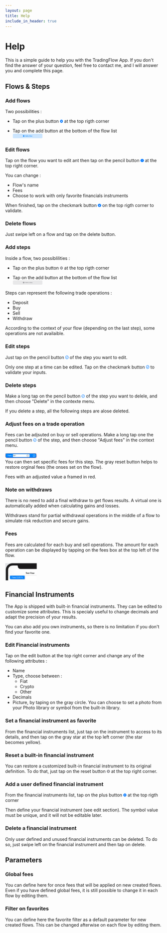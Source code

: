 ```yaml
---
layout: page
title: Help
include_in_header: true
---
```


# Help
This is a simple guide to help you with the TradingFlow App. If you don't find the answer of your question, feel free to contact me, and I will answer you and complete this page.

## Flows & Steps

### Add flows
Two possibilities :
- Tap on the plus button <img src="/assets/plusF.png" width="2%"> at the top rigth corner<br>

- Tap on the add button at the bottom of the flow list<br><img src="/assets/addFlow.png" width="20%">

### Edit flows
Tap on the flow you want to edit ant then tap on the pencil button <img src="/assets/editFlow.png" width="2%"> at the top right corner.

You can change :
- Flow's name
- Fees 
- Choose to work with only favorite financials instruments

When finished, tap on the checkmark button <img src="/assets/checkFlow.png" width="2%"> on the top rigth corner to validate.

### Delete flows
Just swipe left on a flow and tap on the delete button.

### Add steps
Inside a flow, two possiblilities :
- Tap on the plus button <img src="/assets/plusStep.png" width="2%"> at the top rigth corner<br>

- Tap on the add button at the bottom of the flow list<br><img src="/assets/addStep.png" width="20%">

Steps can represent the following trade operations : 
- Deposit
- Buy
- Sell
- Withdraw

According to the context of your flow (depending on the last step), some operations are not availaible.

### Edit steps
Just tap on the pencil button <img src="/assets/editStep.png" width="2%"> of the step you want to edit.

Only one step at a time can be edited. Tap on the checkmark button <img src="/assets/checkStep.png" width="2%"> to validate your inputs.

### Delete steps
Make a long tap on the pencil button <img src="/assets/editStep.png" width="2%"> of the step you want to delele, and then choose "Delete" in the contexte menu.

If you delete a step, all the following steps are alose deleted.

### Adjust fees on a trade operation
Fees can be adjsuted on buy or sell operations. Make a long tap one the pencil button  <img src="/assets/editStep.png" width="2%"> of the step, and then choose "Adjust fees" in the context menu.<br>
<br>
<img src="/assets/stepFees.png" width="20%">
<br>
You can then set specific fees for this step. The gray reset button helps to restore orginal fees (the onses set on the flow).

Fees with an adjusted value a framed in red. 

### Note on withdraws
There is no need to add a final withdraw to get flows results. A virtual one is automatically added when calculating gains and losses.

Withdraws stand for partial withdrawal operations in the middle of a flow to simulate risk reduction and secure gains.

### Fees
Fees are calculated for each buy and sell operations. The amount for each operation can be displayed by tapping on the fees box at the top left of the flow.<br>
<br>
<img src="/assets/fees.png" width="20%">

## Financial Instruments
The App is shipped with built-in financial instruments. They can be edited to customize some attributes. This is specialy useful to change decimals and adapt the precision of your results.<br>

You can also add you own instruments, so there is no limitation if you don't find your favorite one.

### Edit Financial instruments
Tap on the edit button at the top right corner and change any of the following attributes :
- Name
- Type, choose between :
    - Fiat
    - Crypto
    - Other
- Decimals
- Picture, by taping on the gray circle. You can choose to set a photo from your Photo library or symbol from the built-in library.

### Set a financial instrument as favorite
From the financial instruments list, just tap on the instrument to access to its details, and then tap on the gray star at the top left corner (the star becomes yellow).

### Reset a built-in financial instrument
You can restore a customized built-in financial instrument to its original definition. To do that, just tap on the reset button <img src="/assets/resetFI.png" width="2%"> at the top right corner.

### Add a user defined financial instrument
From the financial instruments list, tap on the plus button <img src="/assets/plusF.png" width="2%"> at the top rigth corner<br>

Then define your financial instrument (see edit section). The symbol value must be unique, and it will not be editable later.

### Delete a financial instrument
Only user defined and unused financial instruments can be deleted. To do so, just swipe left on the financial instrument and then tap on delete.

## Parameters

### Global fees
You can define here for once fees that will be applied on new created flows. Even if you have defined global fees, it is still possible to change it in each flow by editing them.

### Filter on favorites
You can define here the favorite filter as a default parameter for new created flows. This can be changed afterwise on each flow by editing them.
